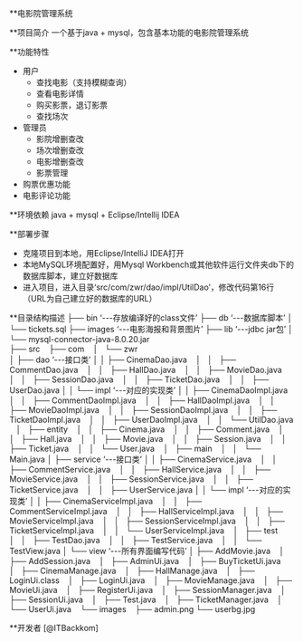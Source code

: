 **电影院管理系统

**项目简介
一个基于java + mysql，包含基本功能的电影院管理系统

**功能特性
* 用户
  * 查找电影（支持模糊查询）
  * 查看电影详情
  * 购买影票，退订影票
  * 查找场次
* 管理员
  * 影院增删查改
  * 场次增删查改
  * 电影增删查改
  * 影票管理
* 购票优惠功能
* 电影评论功能

**环境依赖
java + mysql + Eclipse/Intellij IDEA

**部署步骤
* 克隆项目到本地，用Eclipse/IntelliJ IDEA打开
* 本地MySQL环境配置好，用Mysql Workbench或其他软件运行文件夹db下的数据库脚本，建立好数据库
* 进入项目，进入目录‘src/com/zwr/dao/impl/UtilDao’，修改代码第16行 （URL为自己建立好的数据库的URL）

**目录结构描述
├── bin ‘---存放编译好的class文件’
├── db  ‘---数据库脚本’
│   └── tickets.sql
├── images ‘---电影海报和背景图片’
├── lib    ‘---jdbc jar包’
│   └── mysql-connector-java-8.0.20.jar     
├── src
   ├── com
   │   └── zwr     
   │       ├── dao    ‘---接口类’
   │       │   ├── CinemaDao.java
   │       │   ├── CommentDao.java
   │       │   ├── HallDao.java
   │       │   ├── MovieDao.java
   │       │   ├── SessionDao.java
   │       │   ├── TicketDao.java
   │       │   ├── UserDao.java
   │       │   └── impl  ‘---对应的实现类’
   │       │       ├── CinemaDaoImpl.java
   │       │       ├── CommentDaoImpl.java
   │       │       ├── HallDaoImpl.java
   │       │       ├── MovieDaoImpl.java
   │       │       ├── SessionDaoImpl.java
   │       │       ├── TicketDaoImpl.java
   │       │       ├── UserDaoImpl.java
   │       │       └── UtilDao.java
   │       ├── entity
   │       │   ├── Cinema.java
   │       │   ├── Comment.java
   │       │   ├── Hall.java
   │       │   ├── Movie.java
   │       │   ├── Session.java
   │       │   ├── Ticket.java
   │       │   └── User.java
   │       ├── main
   │       │   └── Main.java
   │       ├── service    ‘---接口类’
   │       │   ├── CinemaService.java
   │       │   ├── CommentService.java
   │       │   ├── HallService.java
   │       │   ├── MovieService.java
   │       │   ├── SessionService.java
   │       │   ├── TicketService.java
   │       │   ├── UserService.java
   │       │   └── impl   ‘---对应的实现类’
   │       │       ├── CinemaServiceImpl.java
   │       │       ├── CommentServiceImpl.java
   │       │       ├── HallServiceImpl.java
   │       │       ├── MovieServiceImpl.java
   │       │       ├── SessionServiceImpl.java
   │       │       ├── TicketServiceImpl.java
   │       │       └── UserServiceImpl.java
   │       ├── test
   │       │   ├── TestDao.java
   │       │   ├── TestService.java
   │       │   └── TestView.java
   │       └── view    ‘---所有界面编写代码’
   │           ├── AddMovie.java
   │           ├── AddSession.java
   │           ├── AdminUi.java
   │           ├── BuyTicketUi.java
   │           ├── CinemaManage.java
   │           ├── HallManage.java
   │           ├── LoginUi.class
   │           ├── LoginUi.java
   │           ├── MovieManage.java
   │           ├── MovieUi.java
   │           ├── RegisterUi.java
   │           ├── SessionManager.java
   │           ├── SessionUi.java
   │           ├── Test.java
   │           ├── TicketManager.java
   │           └── UserUi.java
   └── images
       ├── admin.png
       └── userbg.jpg

**开发者
[@ITBackkom]
